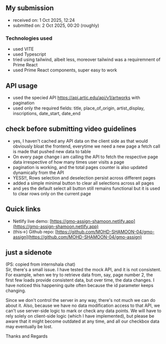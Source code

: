 ## My submission
- received on: 1 Oct 2025, 12:24
- submitted on: 2 Oct 2025, 00:20 (roughly)

### Technologies used
- used VITE
- used Typescript
- tried using tailwind, albeit less, moreover tailwind was a requiremnent of Prime React
- used Prime React components, super easy to work

## API usage
- used the specied API https://api.artic.edu/api/v1/artworks with pagination
- used only the required fields: title, place_of_origin, artist_display, inscriptions, date_start, date_end

## check before submitting video guidelines
- yes, I haven't cached any API data on the client side as that would obviously bloat the frontend, everytime we need a new page a fetch call is made that pushed new data to table
- On every page change i am calling the API to fetch the respective page data irrespective of how many times user visits a page
- pagination is working, and the total pages counter is also updated dynamically from the API
- YESS!!, Rows selection and deselection persist across different pages
- added a simple minimal button to clear all selections across all pages
- and yes the default select all button still remains functional but it is used to clear rows only on the current page

## Quick links
- Netlify live demo: [https://gmo-assign-shamoon.netlify.app](https://gmo-assign-shamoon.netlify.app)
- (this->) Github repo: [https://github.com/MOHD-SHAMOON-04/gmo-assign](https://github.com/MOHD-SHAMOON-04/gmo-assign)

## just a sidenote
(PS: copied from internshala chat)  
Sir, there's a small issue. I have tested the mock API, and it is not consistent. For example, when we try to retrieve data from, say, page number 2, the first few loads provide consistent data, but over time, the data changes. I have noticed this happening quite often because the id parameter keeps changing.  

Since we don't control the server in any way, there's not much we can do about it. Also, because we have no data modification access to that API, we can't use server-side logic to mark or check any data points. We will have to rely solely on client-side logic (which I have implemented), but please be aware that it might become outdated at any time, and all our checkbox data may eventually be lost.

Thanks and Regards